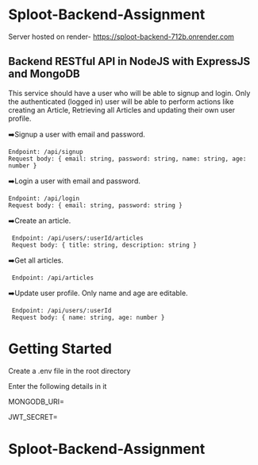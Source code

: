 # Sploot-Backend-Assignment

Server hosted on render- https://sploot-backend-712b.onrender.com

## Backend RESTful API in NodeJS with ExpressJS and MongoDB 

This service should have a user who will be able to signup and login. 
Only the authenticated (logged in) user will be able to perform actions like creating an Article, Retrieving all Articles and updating their own user profile.


➡️Signup a user with email and password.

    Endpoint: /api/signup
    Request body: { email: string, password: string, name: string, age: number }

➡️Login a user with email and password.

    Endpoint: /api/login
    Request body: { email: string, password: string }

➡️Create an article.

     Endpoint: /api/users/:userId/articles
     Request body: { title: string, description: string }


➡️Get all articles.

     Endpoint: /api/articles
            

➡️Update user profile. Only name and age are editable.

     Endpoint: /api/users/:userId
     Request body: { name: string, age: number }



# Getting Started
  
Create a .env file in the root directory

Enter the following details in it

MONGODB_URI=

JWT_SECRET=

  
# Sploot-Backend-Assignment

